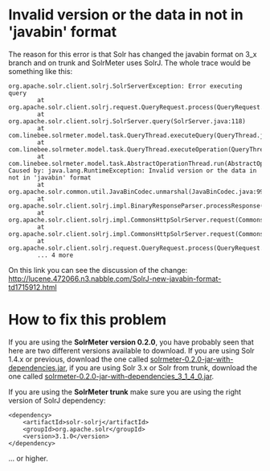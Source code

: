 # Invalid version or the data in not in 'javabin' format #

The reason for this error is that Solr has changed the javabin format on 3\_x branch and on trunk and SolrMeter uses SolrJ.
The whole trace would be something like this:

```
org.apache.solr.client.solrj.SolrServerException: Error executing query
        at org.apache.solr.client.solrj.request.QueryRequest.process(QueryRequest.java:95)
        at org.apache.solr.client.solrj.SolrServer.query(SolrServer.java:118)
        at com.linebee.solrmeter.model.task.QueryThread.executeQuery(QueryThread.java:103)
        at com.linebee.solrmeter.model.task.QueryThread.executeOperation(QueryThread.java:74)
        at com.linebee.solrmeter.model.task.AbstractOperationThread.run(AbstractOperationThread.java:53)
Caused by: java.lang.RuntimeException: Invalid version or the data in not in 'javabin' format
        at org.apache.solr.common.util.JavaBinCodec.unmarshal(JavaBinCodec.java:99)
        at org.apache.solr.client.solrj.impl.BinaryResponseParser.processResponse(BinaryResponseParser.java:39)
        at org.apache.solr.client.solrj.impl.CommonsHttpSolrServer.request(CommonsHttpSolrServer.java:466)
        at org.apache.solr.client.solrj.impl.CommonsHttpSolrServer.request(CommonsHttpSolrServer.java:243)
        at org.apache.solr.client.solrj.request.QueryRequest.process(QueryRequest.java:89)
        ... 4 more

```

On this link you can see the discussion of the change:
http://lucene.472066.n3.nabble.com/SolrJ-new-javabin-format-td1715912.html


# How to fix this problem #

If you are using the **SolrMeter version 0.2.0**, you have probably seen that here are two different versions available to download. If you are using Solr 1.4.x or previous, download the one called [solrmeter-0.2.0-jar-with-dependencies.jar](http://code.google.com/p/solrmeter/downloads/detail?name=solrmeter-0.2.0-jar-with-dependencies.jar&can=2&q=), if you are using Solr 3.x or Solr from trunk, download the one called [solrmeter-0.2.0-jar-with-dependencies\_3\_1\_4\_0.jar](http://code.google.com/p/solrmeter/downloads/detail?name=solrmeter-0.2.0-jar-with-dependencies_3_1_4_0.jar&can=2&q=).

If you are using the **SolrMeter trunk** make sure you are using the right version of SolrJ dependency:

```
<dependency>
	<artifactId>solr-solrj</artifactId>
	<groupId>org.apache.solr</groupId>
	<version>3.1.0</version>
</dependency>
```
... or higher.